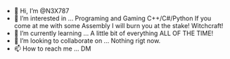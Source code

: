 - 👋 Hi, I’m @N3X787
- 👀 I’m interested in ... Programing and Gaming C++/C#/Python If you come at me with some Assembly I will burn you at the stake! Witchcraft!
- 🌱 I’m currently learning ... A little bit of everything ALL OF THE TIME!
- 💞️ I’m looking to collaborate on ... Nothing rigt now.
- 📫 How to reach me ... DM
